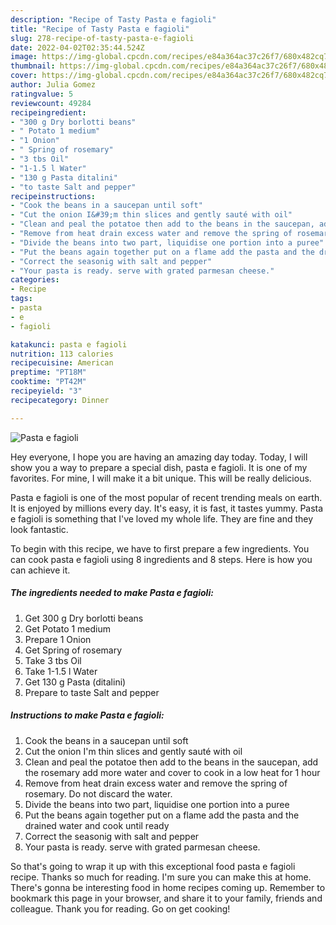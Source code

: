 ```yaml
---
description: "Recipe of Tasty Pasta e fagioli"
title: "Recipe of Tasty Pasta e fagioli"
slug: 278-recipe-of-tasty-pasta-e-fagioli
date: 2022-04-02T02:35:44.524Z
image: https://img-global.cpcdn.com/recipes/e84a364ac37c26f7/680x482cq70/pasta-e-fagioli-recipe-main-photo.jpg
thumbnail: https://img-global.cpcdn.com/recipes/e84a364ac37c26f7/680x482cq70/pasta-e-fagioli-recipe-main-photo.jpg
cover: https://img-global.cpcdn.com/recipes/e84a364ac37c26f7/680x482cq70/pasta-e-fagioli-recipe-main-photo.jpg
author: Julia Gomez
ratingvalue: 5
reviewcount: 49284
recipeingredient:
- "300 g Dry borlotti beans"
- " Potato 1 medium"
- "1 Onion"
- " Spring of rosemary"
- "3 tbs Oil"
- "1-1.5 l Water"
- "130 g Pasta ditalini"
- "to taste Salt and pepper"
recipeinstructions:
- "Cook the beans in a saucepan until soft"
- "Cut the onion I&#39;m thin slices and gently sauté with oil"
- "Clean and peal the potatoe then add to the beans in the saucepan, add the rosemary add more water and cover to cook in a low heat for 1 hour"
- "Remove from heat drain excess water and remove the spring of rosemary. Do not discard the water."
- "Divide the beans into two part, liquidise one portion into a puree"
- "Put the beans again together put on a flame add the pasta and the drained water and cook until ready"
- "Correct the seasonig with salt and pepper"
- "Your pasta is ready. serve with grated parmesan cheese."
categories:
- Recipe
tags:
- pasta
- e
- fagioli

katakunci: pasta e fagioli 
nutrition: 113 calories
recipecuisine: American
preptime: "PT18M"
cooktime: "PT42M"
recipeyield: "3"
recipecategory: Dinner

---
```



![Pasta e fagioli](https://img-global.cpcdn.com/recipes/e84a364ac37c26f7/680x482cq70/pasta-e-fagioli-recipe-main-photo.jpg)

Hey everyone, I hope you are having an amazing day today. Today, I will show you a way to prepare a special dish, pasta e fagioli. It is one of my favorites. For mine, I will make it a bit unique. This will be really delicious.

Pasta e fagioli is one of the most popular of recent trending meals on earth. It is enjoyed by millions every day. It's easy, it is fast, it tastes yummy. Pasta e fagioli is something that I've loved my whole life. They are fine and they look fantastic.




To begin with this recipe, we have to first prepare a few ingredients. You can cook pasta e fagioli using 8 ingredients and 8 steps. Here is how you can achieve it.

<!--inarticleads1-->

##### The ingredients needed to make Pasta e fagioli:

1. Get 300 g Dry borlotti beans
1. Get  Potato 1 medium
1. Prepare 1 Onion
1. Get  Spring of rosemary
1. Take 3 tbs Oil
1. Take 1-1.5 l Water
1. Get 130 g Pasta (ditalini)
1. Prepare to taste Salt and pepper




<!--inarticleads2-->

##### Instructions to make Pasta e fagioli:

1. Cook the beans in a saucepan until soft
1. Cut the onion I&#39;m thin slices and gently sauté with oil
1. Clean and peal the potatoe then add to the beans in the saucepan, add the rosemary add more water and cover to cook in a low heat for 1 hour
1. Remove from heat drain excess water and remove the spring of rosemary. Do not discard the water.
1. Divide the beans into two part, liquidise one portion into a puree
1. Put the beans again together put on a flame add the pasta and the drained water and cook until ready
1. Correct the seasonig with salt and pepper
1. Your pasta is ready. serve with grated parmesan cheese.




So that's going to wrap it up with this exceptional food pasta e fagioli recipe. Thanks so much for reading. I'm sure you can make this at home. There's gonna be interesting food in home recipes coming up. Remember to bookmark this page in your browser, and share it to your family, friends and colleague. Thank you for reading. Go on get cooking!
